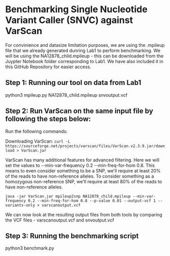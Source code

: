 # Benchmarking Single Nucleotide Variant Caller (SNVC) against VarScan

For convinience and datasize limitation purposes, we are using the .mpileup file that we already generated dunring Lab1 to perform benchmarking. We will be using the NA12878_child.mpileup - this can be downloaded from the Juypter Notebook folder corresponding to Lab1. We have also included it in this GitHub Repository for easier access. 

## Step 1: Running our tool on data from Lab1

python3 mpileup.py NA12878_child.mpileup snvoutput.vcf 

## Step 2: Run VarScan on the same input file by following the steps below:
Run the following commands:

Downloading VarScan:
 ```curl -L https://sourceforge.net/projects/varscan/files/VarScan.v2.3.9.jar/download > VarScan.jar```


VarScan has many additional features for advanced filtering. Here we will set the values to --min-var-frequency 0.2 --min-freq-for-hom 0.8. This means to even consider something to be a SNP, we'll require at least 20% of the reads to have non-reference alleles. To consider something as a homozygous non-reference SNP, we'll require at least 80% of the reads to have non-reference alleles.

 ```java -jar VarScan.jar mpileup2snp NA12878_child.mpileup --min-var-frequency 0.2 --min-freq-for-hom 0.8 --p-value 0.01 --output-vcf 1 --variants-only > varscanoutput.vcf```

We can now look at the resulting output files from both tools by comparing the VCF files - varscanoutput.vcf and snvoutput.vcf 

## Step 3: Running the benchmarking script

python3 benchmark.py
